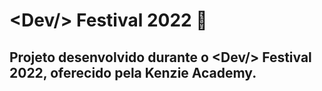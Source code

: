 # &lt;Dev/&gt; Festival 2022 🦆
 
## Projeto desenvolvido durante o 	&lt;Dev/&gt; Festival 2022, oferecido pela Kenzie Academy.
